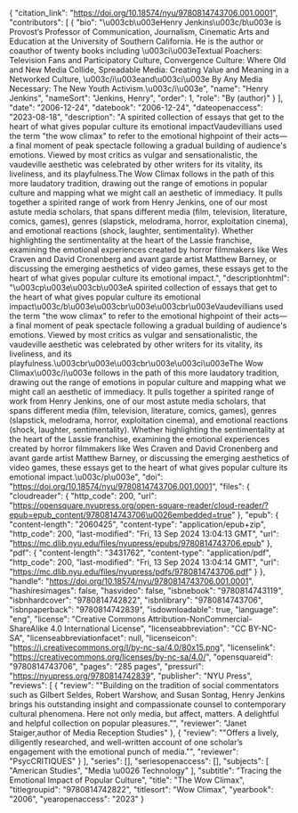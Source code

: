 {
   "citation_link": "https://doi.org/10.18574/nyu/9780814743706.001.0001",
   "contributors": [
     {
       "bio": "\u003cb\u003eHenry Jenkins\u003c/b\u003e is Provost’s Professor of Communication, Journalism, Cinematic Arts and Education at the University of Southern California. He is the author or coauthor of twenty books including \u003ci\u003eTextual Poachers: Television Fans and Participatory Culture, Convergence Culture: Where Old and New Media Collide, Spreadable Media: Creating Value and Meaning in a Networked Culture, \u003c/i\u003eand\u003ci\u003e By Any Media Necessary: The New Youth Activism.\u003c/i\u003e",
       "name": "Henry Jenkins",
       "nameSort": "Jenkins, Henry",
       "order": 1,
       "role": "By (author)"
     }
   ],
   "date": "2006-12-24",
   "datebook": "2006-12-24",
   "dateopenaccess": "2023-08-18",
   "description": "A spirited collection of essays that get to the heart of what gives popular culture its emotional impactVaudevillians used the term \"the wow climax\" to refer to the emotional highpoint of their acts—a final moment of peak spectacle following a gradual building of audience's emotions. Viewed by most critics as vulgar and sensationalistic, the vaudeville aesthetic was celebrated by other writers for its vitality, its liveliness, and its playfulness.The Wow Climax follows in the path of this more laudatory tradition, drawing out the range of emotions in popular culture and mapping what we might call an aesthetic of immediacy. It pulls together a spirited range of work from Henry Jenkins, one of our most astute media scholars, that spans different media (film, television, literature, comics, games), genres (slapstick, melodrama, horror, exploitation cinema), and emotional reactions (shock, laughter, sentimentality). Whether highlighting the sentimentality at the heart of the Lassie franchise, examining the emotional experiences created by horror filmmakers like Wes Craven and David Cronenberg and avant garde artist Matthew Barney, or discussing the emerging aesthetics of video games, these essays get to the heart of what gives popular culture its emotional impact.",
   "descriptionhtml": "\u003cp\u003e\u003cb\u003eA spirited collection of essays that get to the heart of what gives popular culture its emotional impact\u003c/b\u003e\u003cbr\u003e\u003cbr\u003eVaudevillians used the term \"the wow climax\" to refer to the emotional highpoint of their acts—a final moment of peak spectacle following a gradual building of audience's emotions. Viewed by most critics as vulgar and sensationalistic, the vaudeville aesthetic was celebrated by other writers for its vitality, its liveliness, and its playfulness.\u003cbr\u003e\u003cbr\u003e\u003ci\u003eThe Wow Climax\u003c/i\u003e follows in the path of this more laudatory tradition, drawing out the range of emotions in popular culture and mapping what we might call an aesthetic of immediacy. It pulls together a spirited range of work from Henry Jenkins, one of our most astute media scholars, that spans different media (film, television, literature, comics, games), genres (slapstick, melodrama, horror, exploitation cinema), and emotional reactions (shock, laughter, sentimentality). Whether highlighting the sentimentality at the heart of the Lassie franchise, examining the emotional experiences created by horror filmmakers like Wes Craven and David Cronenberg and avant garde artist Matthew Barney, or discussing the emerging aesthetics of video games, these essays get to the heart of what gives popular culture its emotional impact.\u003c/p\u003e",
   "doi": "https://doi.org/10.18574/nyu/9780814743706.001.0001",
   "files": {
     "cloudreader": {
       "http_code": 200,
       "url": "https://opensquare.nyupress.org/open-square-reader/cloud-reader/?epub=epub_content/9780814743706\u0026embedded=true"
     },
     "epub": {
       "content-length": "2060425",
       "content-type": "application/epub+zip",
       "http_code": 200,
       "last-modified": "Fri, 13 Sep 2024 13:04:13 GMT",
       "url": "https://mc.dlib.nyu.edu/files/nyupress/epubs/9780814743706.epub"
     },
     "pdf": {
       "content-length": "3431762",
       "content-type": "application/pdf",
       "http_code": 200,
       "last-modified": "Fri, 13 Sep 2024 13:04:14 GMT",
       "url": "https://mc.dlib.nyu.edu/files/nyupress/pdfs/9780814743706.pdf"
     }
   },
   "handle": "https://doi.org/10.18574/nyu/9780814743706.001.0001",
   "hashiresimages": false,
   "hasvideo": false,
   "isbnebook": "9780814743119",
   "isbnhardcover": "9780814742822",
   "isbnlibrary": "9780814743706",
   "isbnpaperback": "9780814742839",
   "isdownloadable": true,
   "language": "eng",
   "license": "Creative Commons Attribution-NonCommercial-ShareAlike 4.0 International License",
   "licenseabbreviation": "CC BY-NC-SA",
   "licenseabbreviationfacet": null,
   "licenseicon": "https://i.creativecommons.org/l/by-nc-sa/4.0/80x15.png",
   "licenselink": "https://creativecommons.org/licenses/by-nc-sa/4.0/",
   "opensquareid": "9780814743706",
   "pages": "285 pages",
   "pressurl": "https://nyupress.org/9780814742839",
   "publisher": "NYU Press",
   "reviews": [
     {
       "review": "\"Building on the tradition of social commentators such as Gilbert Seldes, Robert Warshow, and Susan Sontag, Henry Jenkins brings his outstanding insight and compassionate counsel to contemporary cultural phenomena. Here not only media, but affect, matters. A delightful and helpful collection on popular pleasures.\"",
       "reviewer": "Janet Staiger,author of Media Reception Studies"
     },
     {
       "review": "\"Offers a lively, diligently researched, and well-written account of one scholar’s engagement with the emotional punch of media.\"",
       "reviewer": "PsycCRITIQUES"
     }
   ],
   "series": [],
   "seriesopenaccess": [],
   "subjects": [
     "American Studies",
     "Media \u0026 Technology"
   ],
   "subtitle": "Tracing the Emotional Impact of Popular Culture",
   "title": "The Wow Climax",
   "titlegroupid": "9780814742822",
   "titlesort": "Wow Climax",
   "yearbook": "2006",
   "yearopenaccess": "2023"
 }
